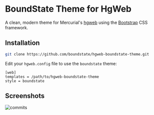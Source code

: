 # BoundState Theme for HgWeb

A clean, modern theme for Mercurial's [hgweb] using the [Bootstrap] CSS framework.

## Installation

```sh
git clone https://github.com/boundstate/hgweb-boundstate-theme.git
```

Edit your `hgweb.config` file to use the `boundstate` theme:

```
[web]
templates = /path/to/hgweb-boundstate-theme
style = boundstate
```

## Screenshots

![commits](https://github.com/boundstate/hgweb-boundstate-theme/raw/master/screenshot.png)

[hgweb]: http://mercurial.selenic.com/wiki/PublishingRepositories#hgweb-1
[Bootstrap]: http://getbootstrap.com
